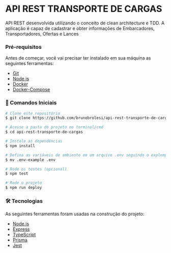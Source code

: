 # API REST TRANSPORTE DE CARGAS

API REST desenvolvida utilizando o conceito de clean architecture e TDD. A aplicação é capaz de cadastrar e obter informações de Embarcadores, Transportadores, Ofertas e Lances

### Pré-requisitos

Antes de começar, você vai precisar ter instalado em sua máquina as seguintes ferramentas:
- [Git](https://git-scm.com)
- [Node.js](https://nodejs.org/en/)
- [Docker](https://docs.docker.com/desktop/windows/install/)
- [Docker-Compose](https://docs.docker.com/desktop/windows/install/)

### 🎲 Comandos Iniciais

```bash
# Clone este repositório
$ git clone https://github.com/brunobrolesi/api-rest-transporte-de-cargas.git

# Acesse a pasta do projeto no terminal/cmd
$ cd api-rest-transporte-de-cargas

# Instale as dependências
$ npm install

# Defina as variáveis de ambiente em um arquivo .env seguindo o explempo fornecido, pode-se apenas renomea-lo para .env para facilitar o processo
$ mv .env-example .env

# Rode os testes (opcional)
$ npm test

# Rode o projeto
$ npm run deploy
```

### 🛠 Tecnologias

As seguintes ferramentas foram usadas na construção do projeto:

- [Node.js](https://nodejs.org/en/)
- [Express](https://expressjs.com/pt-br/)
- [TypeScript](https://www.typescriptlang.org/)
- [Prisma](https://www.prisma.io/)
- [Jest](https://jestjs.io/pt-BR/)
